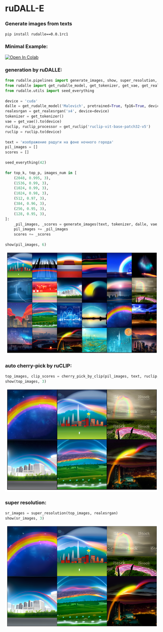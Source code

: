 # ruDALL-E
### Generate images from texts

```
pip install rudalle==0.0.1rc1
```
### Minimal Example:

[![Open In Colab](https://colab.research.google.com/assets/colab-badge.svg)](https://colab.research.google.com/drive/1wGE-046et27oHvNlBNPH07qrEQNE04PQ?usp=sharing)

### generation by ruDALLE:
```python
from rudalle.pipelines import generate_images, show, super_resolution, cherry_pick_by_clip
from rudalle import get_rudalle_model, get_tokenizer, get_vae, get_realesrgan, get_ruclip
from rudalle.utils import seed_everything

device = 'cuda'
dalle = get_rudalle_model('Malevich', pretrained=True, fp16=True, device=device)
realesrgan = get_realesrgan('x4', device=device)
tokenizer = get_tokenizer()
vae = get_vae().to(device)
ruclip, ruclip_processor = get_ruclip('ruclip-vit-base-patch32-v5')
ruclip = ruclip.to(device)

text = 'изображение радуги на фоне ночного города'
pil_images = []
scores = []

seed_everything(42)

for top_k, top_p, images_num in [
    (2048, 0.995, 3),
    (1536, 0.99, 3),
    (1024, 0.99, 3),
    (1024, 0.98, 3),
    (512, 0.97, 3),
    (384, 0.96, 3),
    (256, 0.95, 3),
    (128, 0.95, 3), 
]:
    _pil_images, _scores = generate_images(text, tokenizer, dalle, vae, top_k=top_k, images_num=images_num, top_p=top_p)
    pil_images += _pil_images
    scores += _scores

show(pil_images, 6)
```
![](./pics/rainbow-full.png)
### auto cherry-pick by ruCLIP:
```python
top_images, clip_scores = cherry_pick_by_clip(pil_images, text, ruclip, ruclip_processor, device=device, count=6)
show(top_images, 3)
```
![](./pics/rainbow-cherry-pick.png)
### super resolution:
```python
sr_images = super_resolution(top_images, realesrgan)
show(sr_images, 3)
```
![](./pics/rainbow-super-resolution.png)
